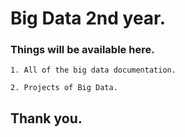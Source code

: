 # Big Data 2nd year.
### Things will be available here.
```
1. All of the big data documentation.

2. Projects of Big Data.

``` 
## Thank you.
